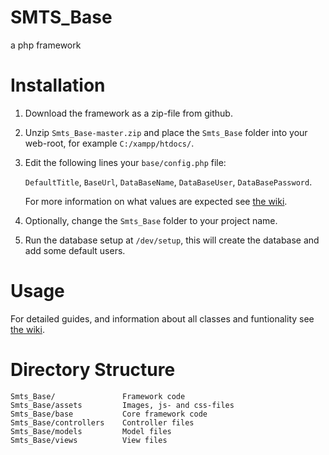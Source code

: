 # SMTS_Base
a php framework

# Installation
1. Download the framework as a zip-file from github.

2. Unzip `Smts_Base-master.zip` and place the `Smts_Base` folder into your web-root, for example `C:/xampp/htdocs/`.

3. Edit the following lines your `base/config.php` file:

    `DefaultTitle`, `BaseUrl`, `DataBaseName`, `DataBaseUser`, `DataBasePassword`.

    For more information on what values are expected see [the wiki].

4. Optionally, change the `Smts_Base` folder to your project name.

5. Run the database setup at `/dev/setup`, this will create the database and add some default users.

# Usage
For detailed guides, and information about all classes and funtionality see [the wiki].


# Directory Structure
```
Smts_Base/               Framework code
Smts_Base/assets         Images, js- and css-files
Smts_Base/base           Core framework code
Smts_Base/controllers    Controller files
Smts_Base/models         Model files
Smts_Base/views          View files
```

[the wiki]: https://github.com/SimonMTS/Smts_Base/wiki